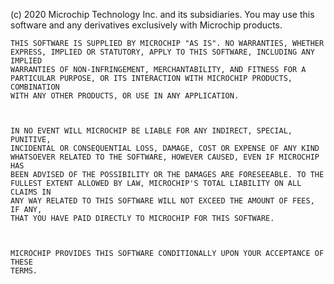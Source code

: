 (c) 2020 Microchip Technology Inc. and its subsidiaries. You may use this
    software and any derivatives exclusively with Microchip products.

 

    THIS SOFTWARE IS SUPPLIED BY MICROCHIP "AS IS". NO WARRANTIES, WHETHER
    EXPRESS, IMPLIED OR STATUTORY, APPLY TO THIS SOFTWARE, INCLUDING ANY IMPLIED
    WARRANTIES OF NON-INFRINGEMENT, MERCHANTABILITY, AND FITNESS FOR A
    PARTICULAR PURPOSE, OR ITS INTERACTION WITH MICROCHIP PRODUCTS, COMBINATION
    WITH ANY OTHER PRODUCTS, OR USE IN ANY APPLICATION.

 

    IN NO EVENT WILL MICROCHIP BE LIABLE FOR ANY INDIRECT, SPECIAL, PUNITIVE,
    INCIDENTAL OR CONSEQUENTIAL LOSS, DAMAGE, COST OR EXPENSE OF ANY KIND
    WHATSOEVER RELATED TO THE SOFTWARE, HOWEVER CAUSED, EVEN IF MICROCHIP HAS
    BEEN ADVISED OF THE POSSIBILITY OR THE DAMAGES ARE FORESEEABLE. TO THE
    FULLEST EXTENT ALLOWED BY LAW, MICROCHIP'S TOTAL LIABILITY ON ALL CLAIMS IN
    ANY WAY RELATED TO THIS SOFTWARE WILL NOT EXCEED THE AMOUNT OF FEES, IF ANY,
    THAT YOU HAVE PAID DIRECTLY TO MICROCHIP FOR THIS SOFTWARE.

 

    MICROCHIP PROVIDES THIS SOFTWARE CONDITIONALLY UPON YOUR ACCEPTANCE OF THESE
    TERMS.
	